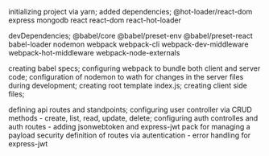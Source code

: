 initializing project via yarn;
added
dependencies;
@hot-loader/react-dom
express
mongodb
react
react-dom
react-hot-loader

devDependencies;
@babel/core
@babel/preset-env
@babel/preset-react
babel-loader
nodemon
webpack
webpack-cli
webpack-dev-middleware
webpack-hot-middleware
webpack-node-externals

creating babel specs;
configuring webpack to bundle both client and server code;
configuration of nodemon to wath for changes in the server files during development;
creating root template index.js;
creating client side files;

defining api routes and standpoints;
configuring user controller via CRUD methods - create, list, read, update, delete;
configuring auth controlles and auth routes - adding jsonwebtoken and express-jwt pack for managing a payload security
definition of routes via autentication - error handling for express-jwt
